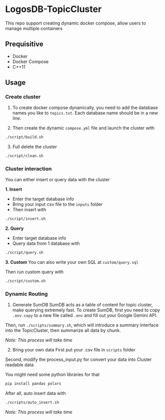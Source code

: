 # LogosDB-TopicCluster

This repo support creating dynamic docker compose, allow users to manage multiple containers

## Prequisitive

- Docker
- Docker Compose
- C++11

## Usage

### Create cluster

1. To create docker compose dynamically, you need to add the database names you like to `topics.txt`.
   Each database name should be in a new line.

2. Then create the dynamic `compose.yml` file and launch the cluster with

```bash
./script/build.sh
```

3. Full delete the cluster

```bash
./script/clean.sh
```

### Cluster interaction

You can either insert or query data with the cluster

**1. Insert**

- Enter the target database info
- Bring your input csv file to the `inputs` folder
- Then insert with

```bash
./script/insert.sh
```

**2. Query**

- Enter target database info
- Query data from 1 database with

```bash
./script/query.sh
```

**3. Custom**
You can also write your own SQL at `custom/query.sql`

Then run custom query with

```bash
./script/custom.sh
```

### Dynamic Routing

1. Generate SumDB
   SumDB acts as a table of content for topic cluster, make querying extremely fast. To create SumDB,
   first you need to copy `.env.copy` to a new file called `.env` and fill out your Google Gemini API.

Then, run `./scripts/summary.sh`, which will introduce a summary interface into the TopicCluster, then summarize all data by chunk.

_Note: This process will take time_

2. Bring your own data
   First put your .csv file in `scripts` folder

Second, modify the process_input.py for convert your data into Cluster readable data

You might need some python libraries for that

```bash
pip install pandas polars
```

After all, auto insert data with

```bash
./scripts/auto_insert.sh
```

_Note: This process will take time_
